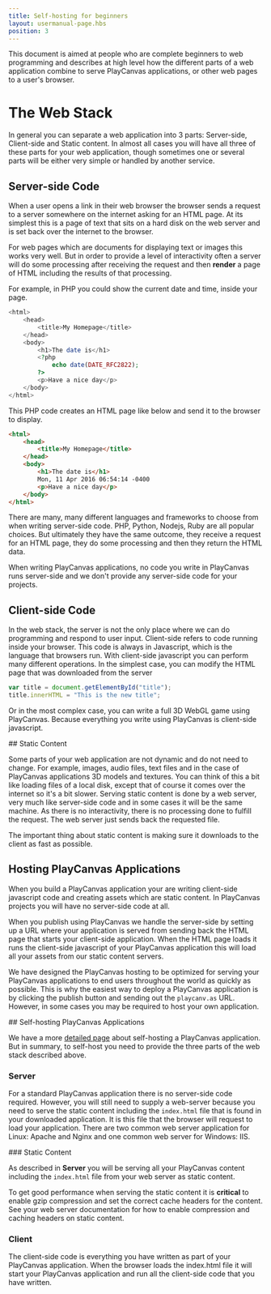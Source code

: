 ```yaml
---
title: Self-hosting for beginners
layout: usermanual-page.hbs
position: 3
---
```


This document is aimed at people who are complete beginners to web programming and describes at high level how the different parts of a web application combine to serve PlayCanvas applications, or other web pages to a user's browser.

# The Web Stack

In general you can separate a web application into 3 parts: Server-side, Client-side and Static content. In almost all cases you will have all three of these parts for your web application, though sometimes one or several parts will be either very simple or handled by another service.

## Server-side Code

When a user opens a link in their web browser the browser sends a request to a server somewhere on the internet asking for an HTML page. At its simplest this is a page of text that sits on a hard disk on the web server and is set back over the internet to the browser.

For web pages which are documents for displaying text or images this works very well. But in order to provide a level of interactivity often a server will do some processing after receiving the request and then **render** a page of HTML including the results of that processing.

For example, in PHP you could show the current date and time, inside your page.

```php
<html>
    <head>
        <title>My Homepage</title>
    </head>
    <body>
        <h1>The date is</h1>
        <?php
            echo date(DATE_RFC2822);
        ?>
        <p>Have a nice day</p>
    </body>
</html>
```

This PHP code creates an HTML page like below and send it to the browser to display.

```html
<html>
    <head>
        <title>My Homepage</title>
    </head>
    <body>
        <h1>The date is</h1>
        Mon, 11 Apr 2016 06:54:14 -0400
        <p>Have a nice day</p>
    </body>
</html>
```

There are many, many different languages and frameworks to choose from when writing server-side code. PHP, Python, Nodejs, Ruby are all popular choices. But ultimately they have the same outcome, they receive a request for an HTML page, they do some processing and then they return the HTML data.

When writing PlayCanvas applications, no code you write in PlayCanvas runs server-side and we don't provide any server-side code for your projects.

## Client-side Code

In the web stack, the server is not the only place where we can do programming and respond to user input. Client-side refers to code running inside your browser. This code is always in Javascript, which is the language that browsers run. With client-side javascript you can perform many different operations. In the simplest case, you can modify the HTML page that was downloaded from the server

```javascript
var title = document.getElementById("title");
title.innerHTML = "This is the new title";
```

Or in the most complex case, you can write a full 3D WebGL game using PlayCanvas. Because everything you write using PlayCanvas is client-side javascript.

## Static Content

Some parts of your web application are not dynamic and do not need to change. For example, images, audio files, text files and in the case of PlayCanvas applications 3D models and textures. You can think of this a bit like loading files of a local disk, except that of course it comes over the internet so it's a bit slower. Serving static content is done by a web server, very much like server-side code and in some cases it will be the same machine. As there is no interactivity, there is no processing done to fulfill the request. The web server just sends back the requested file.

The important thing about static content is making sure it downloads to the client as fast as possible.

## Hosting PlayCanvas Applications

When you build a PlayCanvas application your are writing client-side javascript code and creating assets which are static content. In PlayCanvas projects you will have no server-side code at all.

When you publish using PlayCanvas we handle the server-side by setting up a URL where your application is served from sending back the HTML page that starts your client-side application. When the HTML page loads it runs the client-side javascript of your PlayCanvas application this will load all your assets from our static content servers.

We have designed the PlayCanvas hosting to be optimized for serving your PlayCanvas applications to end users throughout the world as quickly as possible. This is why the easiest way to deploy a PlayCanvas application is by clicking the publish button and sending out the `playcanv.as` URL. However, in some cases you may be required to host your own application.

## Self-hosting PlayCanvas Applications

We have a more [detailed page][1] about self-hosting a PlayCanvas application. But in summary, to self-host you need to provide the three parts of the web stack described above.

### Server

For a standard PlayCanvas application there is no server-side code required. However, you will still need to supply a web-server because you need to serve the static content including the `index.html` file that is found in your downloaded application. It is this file that the browser will request to load your application. There are two common web server application for Linux: Apache and Nginx and one common web server for Windows: IIS.

### Static Content

As described in **Server** you will be serving all your PlayCanvas content including the `index.html` file from your web server as static content.

To get good performance when serving the static content it is **critical** to enable gzip compression and set the correct cache headers for the content. See your web server documentation for how to enable compression and caching headers on static content.

### Client

The client-side code is everything you have written as part of your PlayCanvas application. When the browser loads the index.html file it will start your PlayCanvas application and run all the client-side code that you have written.

[1]: /user-manual/publishing/web/self-hosting/

